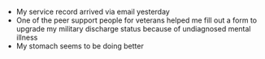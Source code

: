 *   My service record arrived via email yesterday
*   One of the peer support people for veterans helped me fill out a form to upgrade my military discharge status because of undiagnosed mental illness
*   My stomach seems to be doing better